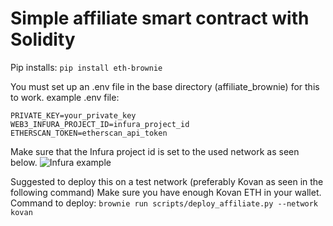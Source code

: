 # Simple affiliate smart contract with Solidity
Pip installs:
```pip install eth-brownie```

You must set up an .env file in the base directory (affiliate_brownie) for this to work.
example .env file:
```
PRIVATE_KEY=your_private_key
WEB3_INFURA_PROJECT_ID=infura_project_id
ETHERSCAN_TOKEN=etherscan_api_token
```
Make sure that the Infura project id is set to the used network as seen below.
![Infura example](https://i.hizliresim.com/5c5sb8z.PNG)<br>

Suggested to deploy this on a test network (preferably Kovan as seen in the following command)
Make sure you have enough Kovan ETH in your wallet.
Command to deploy: ```brownie run scripts/deploy_affiliate.py --network kovan```


